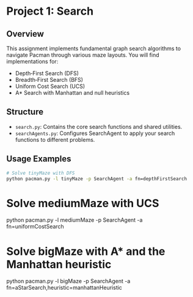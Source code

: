 # Project 1: Search

## Overview
This assignment implements fundamental graph search algorithms to navigate Pacman through various maze layouts. You will find implementations for:

- Depth‑First Search (DFS)
- Breadth‑First Search (BFS)
- Uniform Cost Search (UCS)
- A* Search with Manhattan and null heuristics

## Structure
- `search.py`: Contains the core search functions and shared utilities.
- `searchAgents.py`: Configures SearchAgent to apply your search functions to different problems.

## Usage Examples
```bash
# Solve tinyMaze with DFS
python pacman.py -l tinyMaze -p SearchAgent -a fn=depthFirstSearch
```

# Solve mediumMaze with UCS
python pacman.py -l mediumMaze -p SearchAgent -a fn=uniformCostSearch

# Solve bigMaze with A* and the Manhattan heuristic
python pacman.py -l bigMaze -p SearchAgent -a fn=aStarSearch,heuristic=manhattanHeuristic
